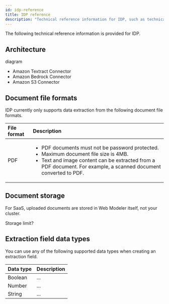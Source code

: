 ```yaml
---
id: idp-reference
title: IDP reference
description: "Technical reference information for IDP, such as technical architecture, supported document file formats, and document storage."
---
```


The following technical reference information is provided for IDP.

## Architecture

diagram

- Amazon Textract Connector
- Amazon Bedrock Connector
- Amazon S3 Connector

## Document file formats

IDP currently only supports data extraction from the following document file formats.

| File format | Description                                                                                                                                                                                                                              |
| :---------- | :--------------------------------------------------------------------------------------------------------------------------------------------------------------------------------------------------------------------------------------- |
| PDF         | <p><ul><li>PDF documents must not be password protected.</li><li>Maximum document file size is 4MB.</li><li>Text and image content can be extracted from a PDF document. For example, a scanned document converted to PDF.</li></ul></p> |

## Document storage

For SaaS, uploaded documents are stored in Web Modeler itself, not your cluster.

Storage limit?

## Extraction field data types

You can use any of the following supported data types when creating an extraction field.

| Data type | Description |
| :-------- | :---------- |
| Boolean   | ...         |
| Number    | ...         |
| String    | ...         |
